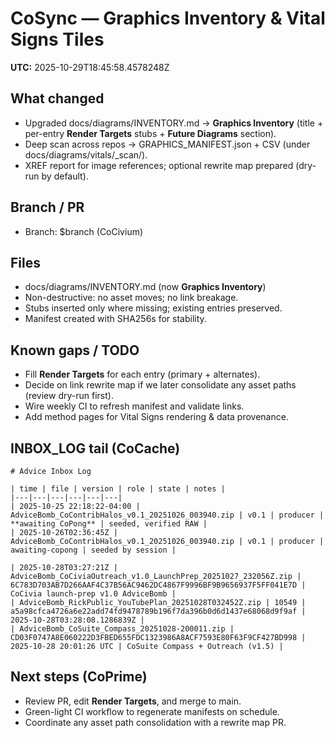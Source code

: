 # CoSync — Graphics Inventory & Vital Signs Tiles

**UTC:** 2025-10-29T18:45:58.4578248Z

## What changed
- Upgraded docs/diagrams/INVENTORY.md → **Graphics Inventory** (title + per-entry **Render Targets** stubs + **Future Diagrams** section).
- Deep scan across repos → GRAPHICS_MANIFEST.json + CSV (under docs/diagrams/vitals/_scan/).
- XREF report for image references; optional rewrite map prepared (dry-run by default).

## Branch / PR
- Branch: $branch (CoCivium)

## Files
- docs/diagrams/INVENTORY.md (now **Graphics Inventory**)
- Non-destructive: no asset moves; no link breakage.
- Stubs inserted only where missing; existing entries preserved.
- Manifest created with SHA256s for stability.

## Known gaps / TODO
- Fill **Render Targets** for each entry (primary + alternates).
- Decide on link rewrite map if we later consolidate any asset paths (review dry-run first).
- Wire weekly CI to refresh manifest and validate links.
- Add method pages for Vital Signs rendering & data provenance.

## INBOX_LOG tail (CoCache)
```
# Advice Inbox Log

| time | file | version | role | state | notes |
|---|---|---|---|---|---|
| 2025-10-25 22:18:22-04:00 | AdviceBomb_CoContribHalos_v0.1_20251026_003940.zip | v0.1 | producer | **awaiting CoPong** | seeded, verified RAW |
| 2025-10-26T02:36:45Z | AdviceBomb_CoContribHalos_v0.1_20251026_003940.zip | v0.1 | producer | awaiting-copong | seeded by session |

| 2025-10-28T03:27:21Z | AdviceBomb_CoCiviaOutreach_v1.0_LaunchPrep_20251027_232056Z.zip | 6C783D703AB7D266AAF4C37B56AC9462DC4867F9996BF9B9656937F5FF041E7D | CoCivia launch-prep v1.0 AdviceBomb |
| AdviceBomb_RickPublic_YouTubePlan_20251028T032452Z.zip | 10549 | a5a98cfca4726a6e22add74fd9478789b196f7da396b0d6d1437e68068d9f9af | 2025-10-28T03:28:08.1286839Z |
| AdviceBomb_CoSuite_Compass_20251028-200011.zip | CD03F0747A8E060222D3FBED655FDC1323986A8ACF7593E80F63F9CF427BD998 | 2025-10-28 20:01:26 UTC | CoSuite Compass + Outreach (v1.5) |
```

## Next steps (CoPrime)
- Review PR, edit **Render Targets**, and merge to main.
- Green-light CI workflow to regenerate manifests on schedule.
- Coordinate any asset path consolidation with a rewrite map PR.
